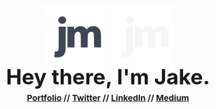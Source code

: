 <div align="center">
  <img alt="Headshot" src="./images/logo-new-nobrdr-dark.svg#gh-light-mode-only" width="150"/>
  <img alt="Headshot" src="./images/logo-new-nobrdr.svg#gh-dark-mode-only" width="150"/>
  <!-- <img alt="Headshot" src="./images/logo-double-tight.png" width="150"/> -->
</div>
<h1 style="font-size: 48px; line-height: 20px; margin: 0;" align="center">Hey there, I'm Jake.</h1>
<h3 style="font-size: 19px;" align="center">
    <a href="https://jakemccambley.com/">Portfolio</a>   // 
    <a href="https://twitter.com/JakeMcCambley">Twitter</a>   // 
    <a href="https://www.linkedin.com/in/jakemccambley/">LinkedIn</a>   // 
    <a href="https://jakemccambley.medium.com/">Medium</a> 
</h3>

<!-- 
### I build projects to help people:
- 🖤 [Learn](https://mccambley.github.io/US-Racism)
- 🗞 [Stay informed](https://github.com/McCambley/news-explorer-frontend)
- 🕊 [Stay grounded](https://mccambley.github.io/hacktober-code-jam/)
- 📸 [Connect](https://mccambley.students.nomoreparties.site/)
- 🥁 [Have fun](https://mccambley.github.io/JSPlayground/projects/drum-kit/index.html) -->


